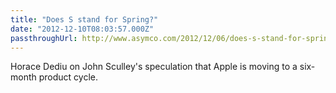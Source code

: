 ```yaml
---
title: "Does S stand for Spring?"
date: "2012-12-10T08:03:57.000Z"
passthroughUrl: http://www.asymco.com/2012/12/06/does-s-stand-for-spring/
---
```


Horace Dediu on John Sculley's speculation that Apple is moving to a six-month product cycle.